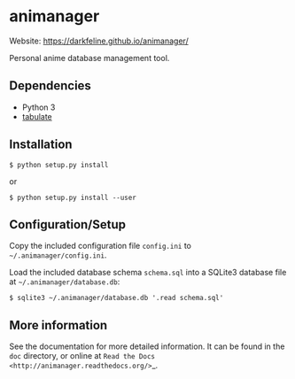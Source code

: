 # animanager

Website: https://darkfeline.github.io/animanager/

Personal anime database management tool.

## Dependencies

* Python 3
* [tabulate][1]

[1]: https://pypi.python.org/pypi/tabulate

## Installation

    $ python setup.py install

or

    $ python setup.py install --user

## Configuration/Setup

Copy the included configuration file `config.ini` to `~/.animanager/config.ini`.

Load the included database schema `schema.sql` into a SQLite3 database file at
`~/.animanager/database.db`:

    $ sqlite3 ~/.animanager/database.db '.read schema.sql'

## More information

See the documentation for more detailed information.  It can be found in the
`doc` directory, or online at `Read the Docs
<http://animanager.readthedocs.org/>`_.
